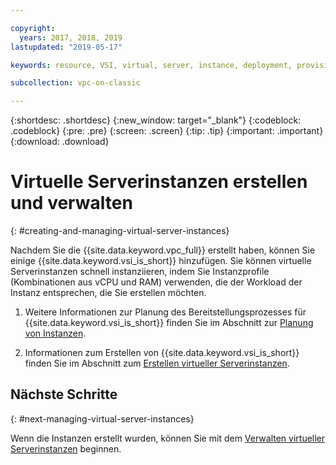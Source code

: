 ```yaml
---

copyright:
  years: 2017, 2018, 2019
lastupdated: "2019-05-17"

keywords: resource, VSI, virtual, server, instance, deployment, provisioning, instantiate, managing

subcollection: vpc-on-classic

---
```


{:shortdesc: .shortdesc}
{:new_window: target="_blank"}
{:codeblock: .codeblock}
{:pre: .pre}
{:screen: .screen}
{:tip: .tip}
{:important: .important}
{:download: .download}

# Virtuelle Serverinstanzen erstellen und verwalten
{: #creating-and-managing-virtual-server-instances}

Nachdem Sie die {{site.data.keyword.vpc_full}} erstellt haben, können Sie einige {{site.data.keyword.vsi_is_short}} hinzufügen. Sie können virtuelle Serverinstanzen schnell instanziieren, indem Sie Instanzprofile (Kombinationen aus vCPU und RAM) verwenden, die der Workload der Instanz entsprechen, die Sie erstellen möchten.

1. Weitere Informationen zur Planung des Bereitstellungsprozesses für {{site.data.keyword.vsi_is_short}} finden Sie im Abschnitt zur [Planung von Instanzen](/docs/vpc-on-classic-vsi?topic=vpc-on-classic-vsi-planning-for-instances). 

2. Informationen zum Erstellen von {{site.data.keyword.vsi_is_short}} finden Sie im Abschnitt zum [Erstellen virtueller Serverinstanzen](/docs/vpc-on-classic-vsi?topic=vpc-on-classic-vsi-creating-virtual-servers).

## Nächste Schritte
{: #next-managing-virtual-server-instances}

Wenn die Instanzen erstellt wurden, können Sie mit dem [Verwalten virtueller Serverinstanzen](/docs/vpc-on-classic-vsi?topic=vpc-on-classic-vsi-managing-virtual-server-instances) beginnen.
